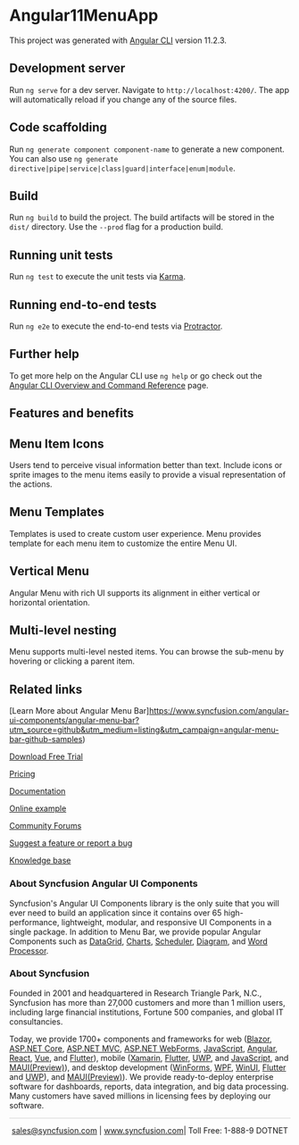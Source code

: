 # Angular11MenuApp

This project was generated with [Angular CLI](https://github.com/angular/angular-cli) version 11.2.3.

## Development server

Run `ng serve` for a dev server. Navigate to `http://localhost:4200/`. The app will automatically reload if you change any of the source files.

## Code scaffolding

Run `ng generate component component-name` to generate a new component. You can also use `ng generate directive|pipe|service|class|guard|interface|enum|module`.

## Build

Run `ng build` to build the project. The build artifacts will be stored in the `dist/` directory. Use the `--prod` flag for a production build.

## Running unit tests

Run `ng test` to execute the unit tests via [Karma](https://karma-runner.github.io).

## Running end-to-end tests

Run `ng e2e` to execute the end-to-end tests via [Protractor](http://www.protractortest.org/).

## Further help

To get more help on the Angular CLI use `ng help` or go check out the [Angular CLI Overview and Command Reference](https://angular.io/cli) page.

## Features and benefits
## Menu Item Icons

Users tend to perceive visual information better than text. Include icons or sprite images to the menu items easily to provide a visual representation of the actions.

## Menu Templates

Templates is used to create custom user experience. Menu provides template for each menu item to customize the entire Menu UI.

## Vertical Menu

Angular Menu with rich UI supports its alignment in either vertical or horizontal orientation.

## Multi-level nesting

Menu supports multi-level nested items. You can browse the sub-menu by hovering or clicking a parent item.

## Related links
[Learn More about Angular Menu Bar]https://www.syncfusion.com/angular-ui-components/angular-menu-bar?utm_source=github&utm_medium=listing&utm_campaign=angular-menu-bar-github-samples)

[Download Free Trial](https://www.syncfusion.com/downloads/angular?utm_source=github&utm_medium=listing&utm_campaign=angular-menu-bar-github-samples)

[Pricing](https://www.syncfusion.com/sales/products/angular?utm_source=github&utm_medium=listing&utm_campaign=angular-menu-bar-github-samples)

[Documentation](https://ej2.syncfusion.com/angular/documentation/menu/getting-started/?utm_source=github&utm_medium=listing&utm_campaign=angular-menu-bar-github-samples)

[Online example](https://ej2.syncfusion.com/angular/demos/#/material/menu/default?utm_source=github&utm_medium=listing&utm_campaign=angular-menu-bar-github-samples)

[Community Forums](https://www.syncfusion.com/forums/angular-components?utm_source=github&utm_medium=listing&utm_campaign=angular-menu-bar-github-samples)

[Suggest a feature or report a bug](https://www.syncfusion.com/feedback/angular?utm_source=github&utm_medium=listing&utm_campaign=angular-menu-bar-github-samples)

[Knowledge base](https://www.syncfusion.com/kb/angular-components?utm_source=github&utm_medium=listing&utm_campaign=angular-menu-bar-github-samples)

### About Syncfusion Angular UI Components

Syncfusion's Angular UI Components library is the only suite that you will ever need to build an application since it contains over 65 high-performance, lightweight, modular, and responsive UI Components in a single package. In addition to Menu Bar, we provide popular Angular Components such as [DataGrid](https://www.syncfusion.com/angular-ui-components/angular-grid?utm_source=github&utm_medium=listing&utm_campaign=angular-menu-bar-github-samples), [Charts](https://www.syncfusion.com/angular-ui-components/angular-charts?utm_source=github&utm_medium=listing&utm_campaign=angular-menu-bar-github-samples), [Scheduler](https://www.syncfusion.com/angular-ui-components/angular-scheduler?utm_source=github&utm_medium=listing&utm_campaign=angular-menu-bar-github-samples), [Diagram](https://www.syncfusion.com/angular-ui-components/angular-diagram?utm_source=github&utm_medium=listing&utm_campaign=angular-menu-bar-github-samples), and [Word Processor](https://www.syncfusion.com/angular-ui-components/angular-word-processor?utm_source=github&utm_medium=listing&utm_campaign=angular-menu-bar-github-samples).

### About Syncfusion

Founded in 2001 and headquartered in Research Triangle Park, N.C., Syncfusion has more than 27,000 customers and more than 1 million users, including large financial institutions, Fortune 500 companies, and global IT consultancies.

Today, we provide 1700+ components and frameworks for web ([Blazor](https://www.syncfusion.com/blazor-components?utm_source=github&utm_medium=listing&utm_campaign=angular-menu-bar-github-samples), [ASP.NET Core](https://www.syncfusion.com/aspnet-core-ui-controls?utm_source=github&utm_medium=listing&utm_campaign=angular-menu-bar-github-samples), [ASP.NET MVC](https://www.syncfusion.com/aspnet-mvc-ui-controls?utm_source=github&utm_medium=listing&utm_campaign=angular-menu-bar-github-samples), [ASP.NET WebForms](https://www.syncfusion.com/jquery/aspnet-webforms-ui-controls?utm_source=github&utm_medium=listing&utm_campaign=angular-menu-bar-github-samples), [JavaScript](https://www.syncfusion.com/javascript-ui-controls?utm_source=github&utm_medium=listing&utm_campaign=angular-menu-bar-github-samples), [Angular](https://www.syncfusion.com/angular-ui-components?utm_source=github&utm_medium=listing&utm_campaign=angular-menu-bar-github-samples), [React](https://www.syncfusion.com/react-ui-components?utm_source=github&utm_medium=listing&utm_campaign=angular-menu-bar-github-samples), [Vue](https://www.syncfusion.com/vue-ui-components?utm_source=github&utm_medium=listing&utm_campaign=angular-menu-bar-github-samples), and [Flutter](https://www.syncfusion.com/flutter-widgets?utm_source=github&utm_medium=listing&utm_campaign=angular-menu-bar-github-samples)), mobile ([Xamarin](https://www.syncfusion.com/xamarin-ui-controls?utm_source=github&utm_medium=listing&utm_campaign=angular-menu-bar-github-samples), [Flutter](https://www.syncfusion.com/flutter-widgets?utm_source=github&utm_medium=listing&utm_campaign=angular-menu-bar-github-samples), [UWP](https://www.syncfusion.com/uwp-ui-controls?utm_source=github&utm_medium=listing&utm_campaign=angular-menu-bar-github-samples), and [JavaScript](https://www.syncfusion.com/javascript-ui-controls?utm_source=github&utm_medium=listing&utm_campaign=angular-menu-bar-github-samples), and [MAUI(Preview)](https://www.syncfusion.com/maui-controls?utm_source=github&utm_medium=listing&utm_campaign=angular-menu-bar-github-samples)), and desktop development ([WinForms](https://www.syncfusion.com/winforms-ui-controls?utm_source=github&utm_medium=listing&utm_campaign=angular-menu-bar-github-samples), [WPF](https://www.syncfusion.com/wpf-controls?utm_source=github&utm_medium=listing&utm_campaign=angular-menu-bar-github-samples), [WinUI](https://www.syncfusion.com/winui-controls?utm_source=github&utm_medium=listing&utm_campaign=angular-menu-bar-github-samples), [Flutter](https://www.syncfusion.com/flutter-widgets?utm_source=github&utm_medium=listing&utm_campaign=angular-menu-bar-github-samples) and [UWP](https://www.syncfusion.com/uwp-ui-controls?utm_source=github&utm_medium=listing&utm_campaign=angular-menu-bar-github-samples)), and [MAUI(Preview)](https://www.syncfusion.com/maui-controls?utm_source=github&utm_medium=listing&utm_campaign=angular-menu-bar-github-samples)). We provide ready-to-deploy enterprise software for dashboards, reports, data integration, and big data processing. Many customers have saved millions in licensing fees by deploying our software.

<hr style="height:0.3px;border:none;color:lightgrey;background-color:lightgrey;" />

<p align="center">
<a href="mailto:sales@syncfusion.com?Subject=Syncfusion Angular Menu Bar - GitHub" target="_top">sales@syncfusion.com</a> | <a href="https://www.syncfusion.com?utm_source=github&utm_medium=listing&utm_campaign=angular-menu-bar-github-samples)">www.syncfusion.com</a>| Toll Free: 1-888-9 DOTNET <br>
</p>
